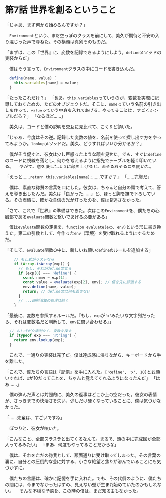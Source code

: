 # 第7話 世界を創るということ

「じゃあ、まず何から始めるんですか？」

　`Environment`という、まだ空っぽのクラスを前にして、美久が期待と不安の入り混じった声で尋ねた。その横顔は真剣そのものだ。

「まずは、この『世界』に、変数を記録できるようにしよう。`define`メソッドの実装からだ」

　僕はそう言って、`Environment`クラスの中にコードを書き込んだ。

```javascript
  define(name, value) {
    this.variables[name] = value;
  }
```

「たったこれだけ？」
「ああ。`this.variables`っていうのが、変数を実際に記録しておくための、ただのオブジェクトだ。そこに、`name`っていう名前の引き出しを作って、`value`っていう中身を入れてあげる。やってることは、すごくシンプルだろ？」
「なるほど……」

　美久は、コードと僕の説明を交互に見比べて、こくりと頷いた。

「じゃあ、今度はその逆。記録した変数の値を、名前を使って探し出す方をやってみようか。`lookup`メソッドだ。美久、どうすればいいか分かるか？」

　僕がそう促すと、彼女は少し戸惑ったような顔を見せた。でも、すぐに`define`のコードに視線を落とし、何かを考えるように指先でテーブルを軽く叩いている。
　やがて、意を決したように顔を上げると、おそるおそる口を開いた。

「えっと……`return this.variables[name];`……ですか？」
「……完璧だ」

　僕は、素直な称賛の言葉を口にした。彼女は、ちゃんと自分の頭で考えて、答えを導き出したんだ。美久は「良かった……」と、ほっと胸を撫で下ろしている。その表情に、確かな自信の光が灯ったのを、僕は見逃さなかった。

「さて、これで『世界』の準備はできた。次はこの`Environment`を、僕たちの心臓部である`evaluate`関数と繋いであげる必要がある」

　僕は`evaluate`関数の定義を、`function evaluate(exp, env)`という形に書き換えた。第二の引数として、今作った`env`（環境）を受け取れるようにするためだ。

「そして、`evaluate`関数の中に、新しいお願い`define`のルールを追加する」

```javascript
    // もし式がリストなら
    if (Array.isArray(exp)) {
      // もし、それがdefine文なら
      if (exp[0] === 'define') {
        const name = exp[1];
        const value = evaluate(exp[2], env); // 値を先に評価する
        env.define(name, value);
        return; // define文は何も返さない
      }
      // ...四則演算の処理は続く
    }
```

「最後に、変数を参照するルールだ。『もし、`exp`が`'x'`みたいな文字列だったら、それは変数名だと判断して、`env`に問い合わせる』」

```javascript
  // もし式が文字列なら、変数を探す
  if (typeof exp === 'string') {
    return env.lookup(exp);
  }
```

　これで、一通りの実装は完了だ。僕は達成感に浸りながら、キーボードから手を離した。

「これで、僕たちの言語は『記憶』を手に入れた。`['define', 'x', 10]`とお願いすれば、`x`が10だってことを、ちゃんと覚えてくれるようになったんだ」
「はあ……」

　僕の弾んだ声とは対照的に、美久の返事はどこか上の空だった。彼女の表情が、さっきまでの快活さを失い、少しだけ硬くなっていることに、僕は気づかなかった。

「……先輩は、すごいですね」

　ぽつりと、彼女が呟いた。

「こんなこと、全部スラスラと出てくるなんて。まるで、頭の中に完成図が全部入ってるみたい」
「まあ、何度もやってることだからな」

　僕は、それをただの称賛として、額面通りに受け取ってしまった。その言葉の裏に、自分との圧倒的な差に対する、小さな絶望と焦りが滲んでいることにも気づかずに。

　僕たちの言語は、確かに記憶を手に入れた。でも、その代償のように、僕たちの間には、今までなかったはずの、見えない壁が生まれ始めていたのかもしれない。
　そんな不穏な予感を、この時の僕は、まだ知る由もなかった。